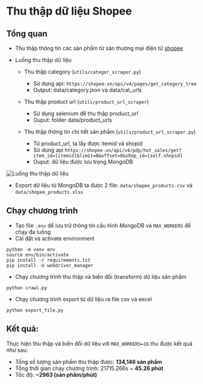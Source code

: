 # Thu thập dữ liệu Shopee

## Tổng quan

* Thu thập thông tin các sản phẩm từ sàn thương mại điện tử [shopee](https://shopee.vn/)


* Luồng thu thập dữ liệu
  * Thu thập category (`utils/categor_scraper.py`)
      * Sử dụng api: `https://shopee.vn/api/v4/pages/get_category_tree`
      * Output: data/category.json và data/cat_urls

  * Thu thập product url (`utils/product_url_scraper`)
      * Sử dụng selenium để thu thập product_url
      * Ouput: folder data/product_urls
  
  * Thu thập thông tin chi tiết sản phẩm (`utils/product_url_scraper.py`)
    * Từ product_url, ta lấy được itemid và shopid
    * Sử dụng api `https://shopee.vn/api/v4/pdp/hot_sales/get?item_id=[itemid]&limit=8&offset=0&shop_id=[self.shopid]`
    * Ouput: dữ liệu được lưu trọng MongoDB

![Luồng thu thập dữ liệu](https://github.com/BigdataCIST/Shopee-Scraper/assets/103992475/cbc45e59-df4e-41c2-9537-be0ba61ab80e)

* Export dữ liệu từ MongoDB ta được 2 file: `data/shopee_products.csv` và `data/shopee_products.xlsx`

## Chạy chương trình
* Tạo file `.env` để lưu trữ thông tin cấu hình MongoDB và `MAX_WORKERS` để chạy đa luồng
* Cài đặt và activate environment
  
```
python -m venv env
source env/bin/activate
pip install -r requirements.txt
pip install -U webdriver_manager
```

* Chạy chương trình thu thập và biến đổi (transform) dữ liệu sản phẩm
```
python crawl.py
```

* Chạy chương trình export từ dữ liệu ra file csv và excel
```
python export_file.py
```

## Kết quả:
Thực hiện thu thập và biến đổi dữ liệu với `MAX_WORKERS=16` thu được kết quả như sau:

* Tổng số lượng sản phẩm thu thập được: **134,146 sản phẩm**
* Tổng thời gian chạy chương trình: 21715.266s ~  **45.26 phút**
* Tốc độ: **~2963 (sản phẩm/phút)**
